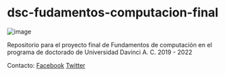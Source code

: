 ﻿# dsc-fudamentos-computacion-final
![image](https://user-images.githubusercontent.com/6539267/61841923-38c92f80-ae4b-11e9-950c-b08a052abf9a.png)

Repositorio para el proyecto final de Fundamentos de computación en el programa de doctorado de Universidad Davinci A. C. 2019 - 2022

Contacto: [Facebook](https://www.facebook.com/jfcarocota) [Twitter](https://twitter.com/jfcarocota)
